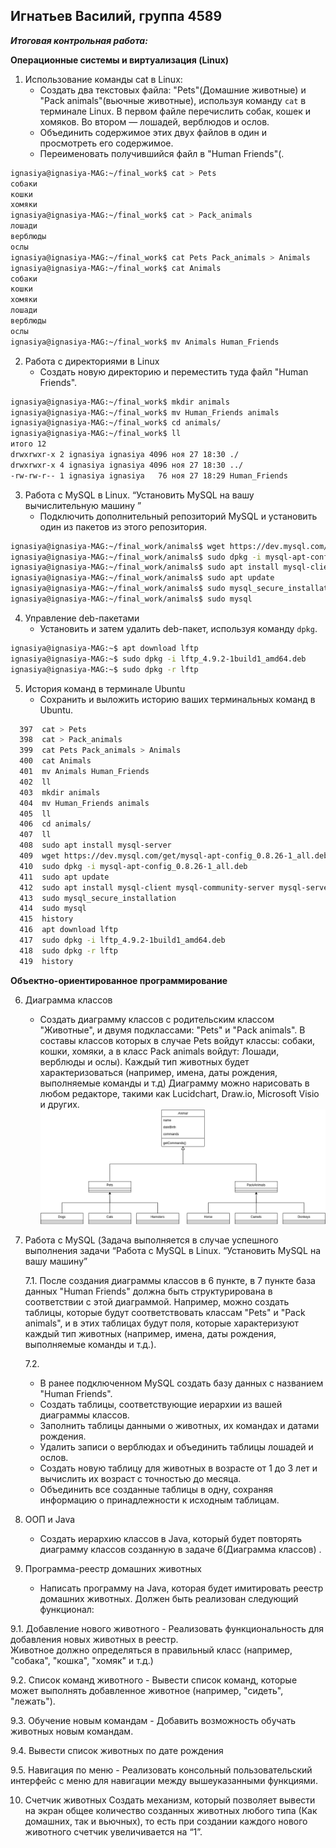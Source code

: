## Игнатьев Василий, группа 4589

***Итоговая контрольная работа:***

**Операционные системы и виртуализация (Linux)**

1. Использование команды cat в Linux:
   - Создать два текстовых файла: "Pets"(Домашние животные) и "Pack animals"(вьючные животные), используя команду `cat` в терминале Linux. В первом файле перечислить собак, кошек и хомяков. Во втором — лошадей, верблюдов и ослов.
   - Объединить содержимое этих двух файлов в один и просмотреть его содержимое.
   - Переименовать получившийся файл в "Human Friends"(.
````bash
ignasiya@ignasiya-MAG:~/final_work$ cat > Pets
собаки
кошки
хомяки
ignasiya@ignasiya-MAG:~/final_work$ cat > Pack_animals
лошади
верблюды
ослы
ignasiya@ignasiya-MAG:~/final_work$ cat Pets Pack_animals > Animals
ignasiya@ignasiya-MAG:~/final_work$ cat Animals
собаки
кошки
хомяки
лошади
верблюды
ослы
ignasiya@ignasiya-MAG:~/final_work$ mv Animals Human_Friends
````
2. Работа с директориями в Linux
   - Создать новую директорию и переместить туда файл "Human Friends".
````bash
ignasiya@ignasiya-MAG:~/final_work$ mkdir animals
ignasiya@ignasiya-MAG:~/final_work$ mv Human_Friends animals
ignasiya@ignasiya-MAG:~/final_work$ cd animals/
ignasiya@ignasiya-MAG:~/final_work$ ll
итого 12
drwxrwxr-x 2 ignasiya ignasiya 4096 ноя 27 18:30 ./
drwxrwxr-x 4 ignasiya ignasiya 4096 ноя 27 18:30 ../
-rw-rw-r-- 1 ignasiya ignasiya   76 ноя 27 18:29 Human_Friends
````
3. Работа с MySQL в Linux. “Установить MySQL на вашу вычислительную машину ”
   - Подключить дополнительный репозиторий MySQL и установить один из пакетов из этого репозитория.
````bash
ignasiya@ignasiya-MAG:~/final_work/animals$ wget https://dev.mysql.com/get/mysql-apt-config_0.8.26-1_all.deb
ignasiya@ignasiya-MAG:~/final_work/animals$ sudo dpkg -i mysql-apt-config_0.8.26-1_all.deb
ignasiya@ignasiya-MAG:~/final_work/animals$ sudo apt install mysql-client mysql-community-server mysql-server
ignasiya@ignasiya-MAG:~/final_work/animals$ sudo apt update
ignasiya@ignasiya-MAG:~/final_work/animals$ sudo mysql_secure_installation
ignasiya@ignasiya-MAG:~/final_work/animals$ sudo mysql
````
4. Управление deb-пакетами
   - Установить и затем удалить deb-пакет, используя команду `dpkg`.
````bash
ignasiya@ignasiya-MAG:~$ apt download lftp
ignasiya@ignasiya-MAG:~$ sudo dpkg -i lftp_4.9.2-1build1_amd64.deb
ignasiya@ignasiya-MAG:~$ sudo dpkg -r lftp
````
5. История команд в терминале Ubuntu
   - Сохранить и выложить историю ваших терминальных команд в Ubuntu.
````bash
  397  cat > Pets
  398  cat > Pack_animals
  399  cat Pets Pack_animals > Animals
  400  cat Animals 
  401  mv Animals Human_Friends
  402  ll
  403  mkdir animals
  404  mv Human_Friends animals
  405  ll
  406  cd animals/
  407  ll
  408  sudo apt install mysql-server
  409  wget https://dev.mysql.com/get/mysql-apt-config_0.8.26-1_all.deb
  410  sudo dpkg -i mysql-apt-config_0.8.26-1_all.deb
  411  sudo apt update
  412  sudo apt install mysql-client mysql-community-server mysql-server
  413  sudo mysql_secure_installation
  414  sudo mysql
  415  history
  416  apt download lftp
  417  sudo dpkg -i lftp_4.9.2-1build1_amd64.deb
  418  sudo dpkg -r lftp
  419  history 
````

**Объектно-ориентированное программирование** 

6. Диаграмма классов
   - Создать диаграмму классов с родительским классом "Животные", и двумя подклассами: "Pets" и "Pack animals".
В составы классов которых в случае Pets войдут классы: собаки, кошки, хомяки, а в класс Pack animals войдут: Лошади, верблюды и ослы).
Каждый тип животных будет характеризоваться (например, имена, даты рождения, выполняемые команды и т.д)
Диаграмму можно нарисовать в любом редакторе, такими как Lucidchart, Draw.io, Microsoft Visio и других.
![Диаграмма](img/diagram.drawio.png)

7. Работа с MySQL (Задача выполняется в случае успешного выполнения задачи “Работа с MySQL в Linux. “Установить MySQL на вашу машину”

   7.1. После создания диаграммы классов в 6 пункте, в 7 пункте база данных "Human Friends" должна быть структурирована в соответствии с этой диаграммой. Например, можно создать таблицы, которые будут соответствовать классам "Pets" и "Pack animals", и в этих таблицах будут поля, которые характеризуют каждый тип животных (например, имена, даты рождения, выполняемые команды и т.д.).
   
   7.2.
   - В ранее подключенном MySQL создать базу данных с названием "Human Friends".
   - Создать таблицы, соответствующие иерархии из вашей диаграммы классов.
   - Заполнить таблицы данными о животных, их командах и датами рождения.
   - Удалить записи о верблюдах и объединить таблицы лошадей и ослов.
   - Создать новую таблицу для животных в возрасте от 1 до 3 лет и вычислить их возраст с точностью до месяца.
   - Объединить все созданные таблицы в одну, сохраняя информацию о принадлежности к исходным таблицам.

9. ООП и Java
   - Создать иерархию классов в Java, который будет повторять диаграмму классов созданную в задаче 6(Диаграмма классов) .

10. Программа-реестр домашних животных
    - Написать программу на Java, которая будет имитировать реестр домашних животных. 
Должен быть реализован следующий функционал:
    
   9.1. Добавление нового животного
        - Реализовать функциональность для добавления новых животных в реестр.       
 Животное должно определяться в правильный класс (например, "собака", "кошка", "хомяк" и т.д.)
        
   9.2. Список команд животного
        - Вывести список команд, которые может выполнять добавленное животное (например, "сидеть", "лежать").
        
   9.3. Обучение новым командам
        - Добавить возможность обучать животных новым командам.

   9.4. Вывести список животных по дате рождения

   9.5. Навигация по меню
        - Реализовать консольный пользовательский интерфейс с меню для навигации между вышеуказанными функциями.
        
10. Счетчик животных
Создать механизм, который позволяет вывести на экран общее количество созданных животных любого типа (Как домашних, так и вьючных), то есть при создании каждого нового животного счетчик увеличивается на “1”. 
  

